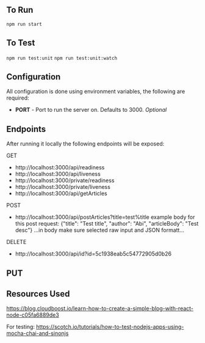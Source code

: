 ## To Run 

`npm run start`

## To Test 

`npm run test:unit`
`npm run test:unit:watch`

## Configuration

All configuration is done using environment variables, the following are required:

- **PORT** - Port to run the server on. Defaults to 3000. _Optional_

## Endpoints 

After running it locally the following endpoints will be exposed:

GET
- http://localhost:3000/api/readiness
- http://localhost:3000/api/liveness
- http://localhost:3000/private/readiness
- http://localhost:3000/private/liveness
- http://localhost:3000/api/getArticles

POST

- http://localhost:3000/api/postArticles?title=test%title
example body for this post request: {"title": "Test title", "author": "Abi", "articleBody": "Test desc"}
...in body make sure selected raw input and JSON formatt...

DELETE 
- http://localhost:3000/api/id?id=5c1938eab5c54772905d0b26

PUT
- 

## Resources Used

https://blog.cloudboost.io/learn-how-to-create-a-simple-blog-with-react-node-c05fa6889de3

For testing: https://scotch.io/tutorials/how-to-test-nodejs-apps-using-mocha-chai-and-sinonjs
